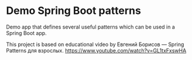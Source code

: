 # Demo Spring Boot patterns
Demo app that defines several useful patterns which can be used
in a Spring Boot app.

This project is based on educational video by Евгений Борисов — Spring Patterns для взрослых.
https://www.youtube.com/watch?v=GL1txFxswHA
